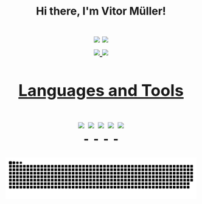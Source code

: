  <h1 align = "center">Hi there, I'm Vitor Müller!<h1>
<div align = "center"> 
<a href = "mailto:vitormuller013@gmail.com"><img src="https://img.shields.io/badge/Gmail-D14836?style=for-the-badge&logo=gmail&logoColor=white" target="_blank"></a>
  <a href="https://www.linkedin.com/in/vitor-müller" target="_blank" rel = "external"><img src="https://img.shields.io/badge/-LinkedIn-%230077B5?style=for-the-badge&logo=linkedin&logoColor=white"></a>
  </div>
<div align = "center">  
  <a href="https://github.com/vitox013">
  <img height="140em" src="https://github-readme-stats.vercel.app/api?username=vitox013&show_icons=true&theme=radical&include_all_commits=true&count_private=true"/>
  <img height="140em" src="https://github-readme-stats.vercel.app/api/top-langs/?username=vitox013&layout=compact&langs_count=7&theme=radical"/> 
    </div>
  
  <h2 align = "center">Languages and Tools<h2>
  <p align = "center" style="display: inline_block">
    
  <img align="top"  src="https://img.shields.io/badge/C-00599C?style=for-the-badge&logo=c&logoColor=white">
   
  <img align="top"  src="https://img.shields.io/badge/HTML5-E34F26?style=for-the-badge&logo=html5&logoColor=white">
    
  <img align="top"  src="https://img.shields.io/badge/CSS3-1572B6?style=for-the-badge&logo=css3&logoColor=white">
  
  <img align="top"  src="https://camo.githubusercontent.com/878e15b4f7576e844856dc60d855ba0587d3d2bc56211fbe69734ebccb13b068/68747470733a2f2f696d672e736869656c64732e696f2f62616467652f4c696e75782d4643433632343f7374796c653d666f722d7468652d6261646765266c6f676f3d6c696e7578266c6f676f436f6c6f723d626c61636b">
    
  <img align="top"  src="https://camo.githubusercontent.com/06c6858186510906c21d8c951168d55d976d7dfb9176ed6125c55b8a7de0baae/68747470733a2f2f696d672e736869656c64732e696f2f62616467652f4749542d4534344333303f7374796c653d666f722d7468652d6261646765266c6f676f3d676974266c6f676f436f6c6f723d7768697465">   
</p>
  
  </div>
  
  <div align = "center">
  
  ![Snake animation](https://github.com/vitox013/vitox013/blob/output/github-contribution-grid-snake.svg)
  
  </div>
